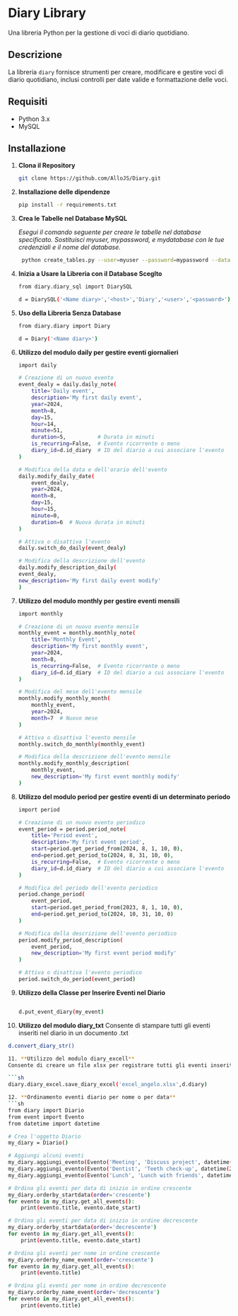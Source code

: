 # Diary Library

Una libreria Python per la gestione di voci di diario quotidiano.

## Descrizione

La libreria `diary` fornisce strumenti per creare, modificare e gestire voci di diario quotidiano, inclusi controlli per date valide e formattazione delle voci.

## Requisiti

- Python 3.x
- MySQL

## Installazione

1. **Clona il Repository**

   ```sh
   git clone https://github.com/AlloJS/Diary.git
2. **Installazione delle dipendenze**

   ```sh
   pip install -r requirements.txt

3. **Crea le Tabelle nel Database MySQL**

   *Esegui il comando seguente per creare le tabelle nel database specificato. 
   Sostituisci myuser, mypassword, e mydatabase con le tue credenziali e il nome del database.*
   
   ```sh
    python create_tables.py --user=myuser --password=mypassword --database=mydatabase
4. **Inizia a Usare la Libreria con il Database Sceglto**

   ```sh
   from diary.diary_sql import DiarySQL
   
   d = DiarySQL('<Name diary>','<host>','Diary','<user>','<password>')

5. **Uso della Libreria Senza Database**

   ```sh
   from diary.diary import Diary
   
   d = Diary('<Name diary>')

6. **Utilizzo del modulo daily per gestire eventi giornalieri**
   
   ```sh
   import daily
   
   # Creazione di un nuovo evento
   event_dealy = daily.daily_note(
       title='Daily event',
       description='My first daily event',
       year=2024,
       month=8,
       day=15,
       hour=14,
       minute=51,
       duration=5,          # Durata in minuti
       is_recurring=False,  # Evento ricorrente o meno
       diary_id=d.id_diary  # ID del diario a cui associare l'evento
   )
   
   # Modifica della data e dell'orario dell'evento
   daily.modify_daily_date(
       event_dealy,
       year=2024,
       month=8,
       day=15,
       hour=15,
       minute=0,
       duration=6  # Nuova durata in minuti
   )
   
   # Attiva o disattiva l'evento
   daily.switch_do_daily(event_dealy)
   
   # Modifica della descrizione dell'evento
   daily.modify_description_daily(
   event_dealy,
   new_description='My first daily event modify'
   )

7. **Utilizzo del modulo monthly per gestire eventi mensili**
   
   ```sh
   import monthly
   
   # Creazione di un nuovo evento mensile
   monthly_event = monthly.monthly_note(
       title='Monthly Event',
       description='My first monthly event',
       year=2024,
       month=8,
       is_recurring=False,  # Evento ricorrente o meno
       diary_id=d.id_diary  # ID del diario a cui associare l'evento
   )
   
   # Modifica del mese dell'evento mensile
   monthly.modify_monthly_month(
       monthly_event,
       year=2024,
       month=7  # Nuovo mese
   )
   
   # Attiva o disattiva l'evento mensile
   monthly.switch_do_monthly(monthly_event)
   
   # Modifica della descrizione dell'evento mensile
   monthly.modify_monthly_description(
       monthly_event,
       new_description='My first event monthly modify'
   )

8. **Utilizzo del modulo period per gestire eventi di un determinato periodo**
   
   ```sh
   import period
   
   # Creazione di un nuovo evento periodico
   event_period = period.period_note(
       title='Period event',
       description='My first event period',
       start=period.get_period_from(2024, 8, 1, 10, 0),
       end=period.get_period_to(2024, 8, 31, 10, 0),
       is_recurring=False,  # Evento ricorrente o meno
       diary_id=d.id_diary  # ID del diario a cui associare l'evento
   )
   
   # Modifica del periodo dell'evento periodico
   period.change_period(
       event_period,
       start=period.get_period_from(2023, 8, 1, 10, 0),
       end=period.get_period_to(2024, 10, 31, 10, 0)
   )
   
   # Modifica della descrizione dell'evento periodico
   period.modify_period_description(
       event_period,
       new_description='My first event period modify'
   )
   
   # Attiva o disattiva l'evento periodico
   period.switch_do_period(event_period)

9. **Utilizzo della Classe per Inserire Eventi nel Diario**
   
   ```sh
   
   d.put_event_diary(my_event)

10. **Utilizzo del modulo diary_txt**
Consente di stampare tutti gli eventi inseriti nel diario in un documento .txt
   
   ```sh
   d.convert_diary_str()

11. **Utilizzo del modulo diary_excell**
Consente di creare un file xlsx per registrare tutti gli eventi inseriti nel diario
   
   ```sh
   diary.diary_excel.save_diary_excel('excel_angelo.xlsx',d.diary)

12. **Ordinamento eventi diario per nome o per data**
   ```sh
   from diary import Diario
   from event import Evento
   from datetime import datetime
   
   # Crea l'oggetto Diario
   my_diary = Diario()
   
   # Aggiungi alcuni eventi
   my_diary.aggiungi_evento(Evento('Meeting', 'Discuss project', datetime(2024, 8, 15, 10, 0), datetime(2024, 8, 15, 11, 0)))
   my_diary.aggiungi_evento(Evento('Dentist', 'Teeth check-up', datetime(2024, 8, 16, 9, 0), datetime(2024, 8, 16, 10, 0)))
   my_diary.aggiungi_evento(Evento('Lunch', 'Lunch with friends', datetime(2024, 8, 14, 12, 0), datetime(2024, 8, 14, 13, 0)))
   
   # Ordina gli eventi per data di inizio in ordine crescente
   my_diary.orderby_startdata(order='crescente')
   for evento in my_diary.get_all_events():
       print(evento.title, evento.date_start)
   
   # Ordina gli eventi per data di inizio in ordine decrescente
   my_diary.orderby_startdata(order='decrescente')
   for evento in my_diary.get_all_events():
       print(evento.title, evento.date_start)
   
   # Ordina gli eventi per nome in ordine crescente
   my_diary.orderby_name_event(order='crescente')
   for evento in my_diary.get_all_events():
       print(evento.title)
   
   # Ordina gli eventi per nome in ordine decrescente
   my_diary.orderby_name_event(order='decrescente')
   for evento in my_diary.get_all_events():
       print(evento.title)


